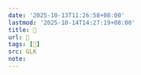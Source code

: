 ```yaml
---
date: '2025-10-13T11:26:58+08:00'
lastmod: '2025-10-14T14:27:19+08:00'
title: 󰔦
url: 󰔦
tags: [𪩲]
src: GLK
note:
---
```

